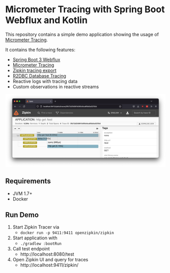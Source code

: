 # Micrometer Tracing with Spring Boot Webflux and Kotlin

This repository contains a simple demo application showing the usage of [Micrometer Tracing](https://micrometer.io/docs/tracing).

It contains the following features:
- [Spring Boot 3 Webflux](https://docs.spring.io/spring-framework/docs/current/reference/html/web-reactive.html)
- [Micrometer Tracing](https://micrometer.io/docs/tracing)
- [Zipkin tracing export](https://github.com/open-telemetry/opentelemetry-java/tree/main/exporters/zipkin)
- [R2DBC Database Tracing](https://github.com/spring-projects-experimental/r2dbc-micrometer-spring-boot)
- Reactive logs with tracing data
- Custom observations in reactive streams

![zipkin.png](docs%2Fimages%2Fzipkin.png)

## Requirements
- JVM 1.7+
- Docker

## Run Demo
1. Start Zipkin Tracer via
    - `docker run -p 9411:9411 openzipkin/zipkin`
2. Start application with
   - ```./gradlew :bootRun ```
4. Call test endpoint 
   - http://localhost:8080/test
3. Open Zipkin UI and query for traces
   - http://localhost:9411/zipkin/
